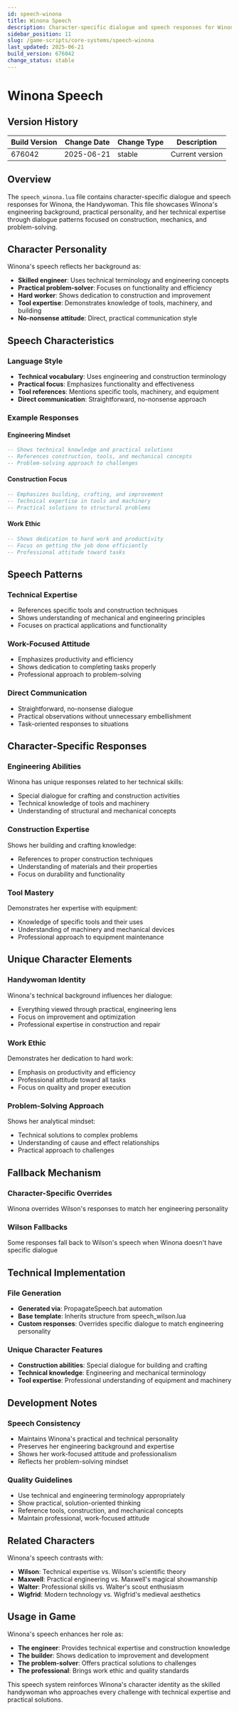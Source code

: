 ```yaml
---
id: speech-winona
title: Winona Speech
description: Character-specific dialogue and speech responses for Winona, the Handywoman
sidebar_position: 11
slug: /game-scripts/core-systems/speech-winona
last_updated: 2025-06-21
build_version: 676042
change_status: stable
---
```


# Winona Speech

## Version History
| Build Version | Change Date | Change Type | Description |
|---|----|----|----|
| 676042 | 2025-06-21 | stable | Current version |

## Overview

The `speech_winona.lua` file contains character-specific dialogue and speech responses for Winona, the Handywoman. This file showcases Winona's engineering background, practical personality, and her technical expertise through dialogue patterns focused on construction, mechanics, and problem-solving.

## Character Personality

Winona's speech reflects her background as:
- **Skilled engineer**: Uses technical terminology and engineering concepts
- **Practical problem-solver**: Focuses on functionality and efficiency
- **Hard worker**: Shows dedication to construction and improvement
- **Tool expertise**: Demonstrates knowledge of tools, machinery, and building
- **No-nonsense attitude**: Direct, practical communication style

## Speech Characteristics

### Language Style
- **Technical vocabulary**: Uses engineering and construction terminology
- **Practical focus**: Emphasizes functionality and effectiveness
- **Tool references**: Mentions specific tools, machinery, and equipment
- **Direct communication**: Straightforward, no-nonsense approach

### Example Responses

#### Engineering Mindset
```lua
-- Shows technical knowledge and practical solutions
-- References construction, tools, and mechanical concepts
-- Problem-solving approach to challenges
```

#### Construction Focus
```lua
-- Emphasizes building, crafting, and improvement
-- Technical expertise in tools and machinery
-- Practical solutions to structural problems
```

#### Work Ethic
```lua
-- Shows dedication to hard work and productivity
-- Focus on getting the job done efficiently
-- Professional attitude toward tasks
```

## Speech Patterns

### Technical Expertise
- References specific tools and construction techniques
- Shows understanding of mechanical and engineering principles
- Focuses on practical applications and functionality

### Work-Focused Attitude
- Emphasizes productivity and efficiency
- Shows dedication to completing tasks properly
- Professional approach to problem-solving

### Direct Communication
- Straightforward, no-nonsense dialogue
- Practical observations without unnecessary embellishment
- Task-oriented responses to situations

## Character-Specific Responses

### Engineering Abilities
Winona has unique responses related to her technical skills:
- Special dialogue for crafting and construction activities
- Technical knowledge of tools and machinery
- Understanding of structural and mechanical concepts

### Construction Expertise
Shows her building and crafting knowledge:
- References to proper construction techniques
- Understanding of materials and their properties
- Focus on durability and functionality

### Tool Mastery
Demonstrates her expertise with equipment:
- Knowledge of specific tools and their uses
- Understanding of machinery and mechanical devices
- Professional approach to equipment maintenance

## Unique Character Elements

### Handywoman Identity
Winona's technical background influences her dialogue:
- Everything viewed through practical, engineering lens
- Focus on improvement and optimization
- Professional expertise in construction and repair

### Work Ethic
Demonstrates her dedication to hard work:
- Emphasis on productivity and efficiency
- Professional attitude toward all tasks
- Focus on quality and proper execution

### Problem-Solving Approach
Shows her analytical mindset:
- Technical solutions to complex problems
- Understanding of cause and effect relationships
- Practical approach to challenges

## Fallback Mechanism

### Character-Specific Overrides
Winona overrides Wilson's responses to match her engineering personality

### Wilson Fallbacks
Some responses fall back to Wilson's speech when Winona doesn't have specific dialogue

## Technical Implementation

### File Generation
- **Generated via**: PropagateSpeech.bat automation
- **Base template**: Inherits structure from speech_wilson.lua
- **Custom responses**: Overrides specific dialogue to match engineering personality

### Unique Character Features
- **Construction abilities**: Special dialogue for building and crafting
- **Technical knowledge**: Engineering and mechanical terminology
- **Tool expertise**: Professional understanding of equipment and machinery

## Development Notes

### Speech Consistency
- Maintains Winona's practical and technical personality
- Preserves her engineering background and expertise
- Shows her work-focused attitude and professionalism
- Reflects her problem-solving mindset

### Quality Guidelines
- Use technical and engineering terminology appropriately
- Show practical, solution-oriented thinking
- Reference tools, construction, and mechanical concepts
- Maintain professional, work-focused attitude

## Related Characters

Winona's speech contrasts with:
- **Wilson**: Technical expertise vs. Wilson's scientific theory
- **Maxwell**: Practical engineering vs. Maxwell's magical showmanship
- **Walter**: Professional skills vs. Walter's scout enthusiasm
- **Wigfrid**: Modern technology vs. Wigfrid's medieval aesthetics

## Usage in Game

Winona's speech enhances her role as:
- **The engineer**: Provides technical expertise and construction knowledge
- **The builder**: Shows dedication to improvement and development
- **The problem-solver**: Offers practical solutions to challenges
- **The professional**: Brings work ethic and quality standards

This speech system reinforces Winona's character identity as the skilled handywoman who approaches every challenge with technical expertise and practical solutions.
